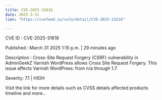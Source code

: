 ```yaml
---
title: CVE-2025-31616
date: 2025-3-31
lien: "https://cvefeed.io/vuln/detail/CVE-2025-31616"

---
```


CVE ID : CVE-2025-31616

Published :  March 31
2025
1:15 p.m. | 29 minutes ago

Description : Cross-Site Request Forgery (CSRF) vulnerability in AdminGeekZ Varnish WordPress allows Cross Site Request Forgery. This issue affects Varnish WordPress: from n/a through 1.7.
 
Severity: 7.1 | HIGH
 
Visit the link for more details
such as CVSS details
affected products
timeline
and more...
